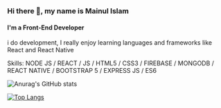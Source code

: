 ### Hi there 👋, my name is Mainul Islam
#### I'm a Front-End Developer

i do development, I really enjoy learning languages and frameworks like React and React Native



Skills: NODE JS / REACT / JS / HTML5 / CSS3 / FIREBASE / MONGODB / REACT NATIVE / BOOTSTRAP 5 / EXPRESS JS / ES6










![Anurag's GitHub stats](https://github-readme-stats.vercel.app/api?username=Mainul163&show_icons=true&theme=radical)

[![Top Langs](https://github-readme-stats.vercel.app/api/top-langs/?username=Mainul163)](https://github.com/anuraghazra/github-readme-stats)





